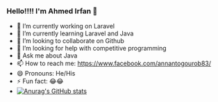 ### Hello!!!! I'm Ahmed Irfan 👋
- 🔭 I’m currently working on Laravel
- 🌱 I’m currently learning Laravel and Java
- 👯 I’m looking to collaborate on Github
- 🤔 I’m looking for help with competitive programming
- 💬 Ask me about Java
- 📫 How to reach me: https://www.facebook.com/annantogourob83/
- 😄 Pronouns: He/His
- ⚡ Fun fact: 😂😂
- [![Anurag's GitHub stats](https://github-readme-stats.vercel.app/api?username=Irfanbd)](https://github.com/anuraghazra/github-readme-stats)

